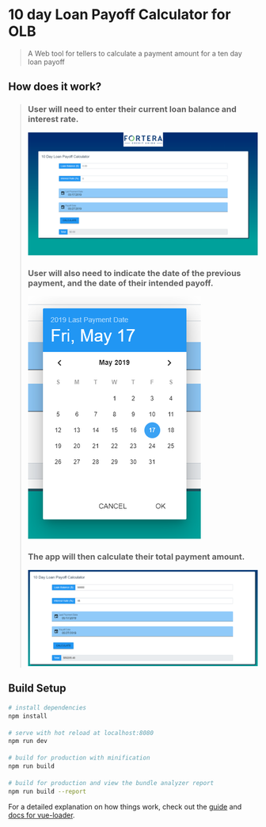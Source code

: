 # 10 day Loan Payoff Calculator for OLB

> A Web tool for tellers to calculate a payment amount for a ten day loan payoff

## How does it work?

> ### User will need to enter their current loan balance and interest rate.
>
> ![calculator form](https://raw.githubusercontent.com/BLRussell-09/10-Day-Loan-Payoff-Calculator-for-OLB/master/src/screenshots/1.1%20ScreenCap.png "Calculator Form")
>
> ### User will also need to indicate the date of the previous payment, and the date of their intended payoff.
>
> ![Calendar Screenshot](https://raw.githubusercontent.com/BLRussell-09/10-Day-Loan-Payoff-Calculator-for-OLB/master/src/screenshots/1.1%20Cal.png "Calendar Screenshot")
>
> ### The app will then calculate their total payment amount.
>
> ![Calculator Filled Form](https://raw.githubusercontent.com/BLRussell-09/10-Day-Loan-Payoff-Calculator-for-OLB/master/src/screenshots/1.1%20Total.png "Calculator Filled Form")

## Build Setup

``` bash
# install dependencies
npm install

# serve with hot reload at localhost:8080
npm run dev

# build for production with minification
npm run build

# build for production and view the bundle analyzer report
npm run build --report
```

For a detailed explanation on how things work, check out the [guide](http://vuejs-templates.github.io/webpack/) and [docs for vue-loader](http://vuejs.github.io/vue-loader).
